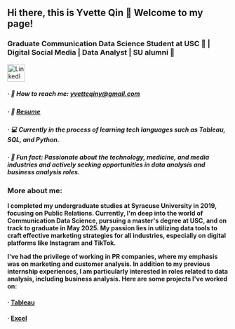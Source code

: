 ## Hi there, this is Yvette Qin 👋 Welcome to my page!

### Graduate Communication Data Science Student at USC 🌴 | Digital Social Media | Data Analyst | SU alumni 🍊

<a href="https://www.linkedin.com/in/yi-qin-cds-expert/">
  <img src="https://github.com/YvetteQin/YvetteQin/blob/main/LinkedIn%20Logo" alt="LinkedIn Logo" width="40">
</a>

##### · 📧 How to reach me: yvetteqiny@gmail.com 
##### · 📄 [Resume](https://github.com/YvetteQin/Resume/blob/main/Yi%20Qin%20DA%20Resume%20-%2012.20.docx)
##### · 💻 Currently in the process of learning tech languages such as Tableau, SQL, and Python.
##### · 💼 Fun fact: Passionate about the technology, medicine, and media industries and actively seeking opportunities in data analysis and business analysis roles. 



### **More about me:**

**I completed my undergraduate studies at Syracuse University in 2019, focusing on Public Relations. Currently, I'm deep into the world of Communication Data Science, pursuing a master's degree at USC, and on track to graduate in May 2025. My passion lies in utilizing data tools to craft effective marketing strategies for all industries, especially on digital platforms like Instagram and TikTok.**

**I've had the privilege of working in PR companies, where my emphasis was on marketing and customer analysis. In addition to my previous internship experiences, I am particularly interested in roles related to data analysis, including business analysis. Here are some projects I've worked on:**

#### · [Tableau](https://public.tableau.com/app/profile/yvette.qin/vizzes)
#### · [Excel](https://uscedu-my.sharepoint.com/:x:/r/personal/yqin3476_usc_edu/Documents/Customer%20Churn%20Rate%20Analysis.xlsx?d=w96097d84b1cc4e5aa20aac0901ac3b2e&csf=1&web=1&e=oKQCmq)





